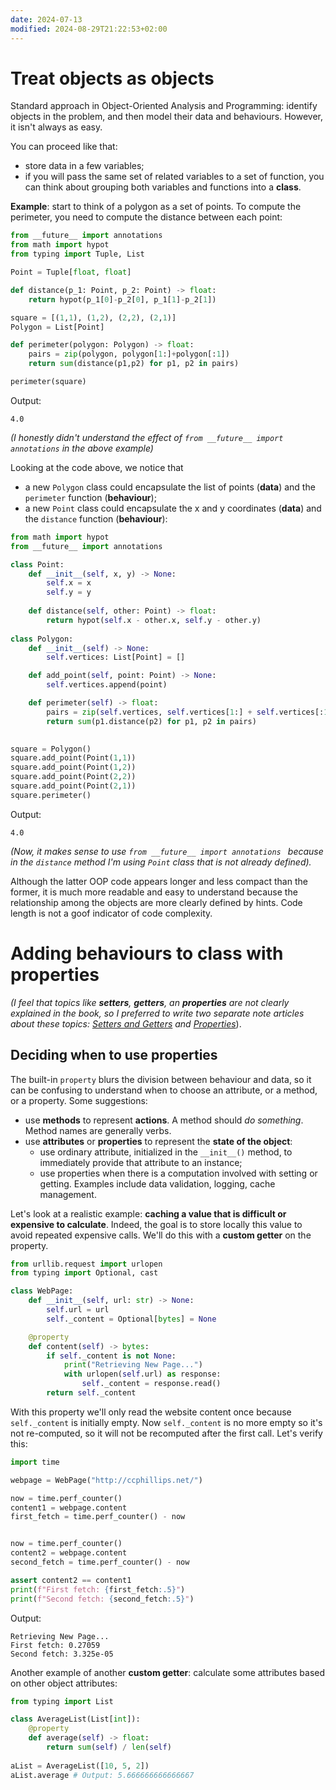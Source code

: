 ```yaml
---
date: 2024-07-13
modified: 2024-08-29T21:22:53+02:00
---
```

# Treat objects as objects
Standard approach in Object-Oriented Analysis and Programming: identify objects in the problem, and then model their data and behaviours. However, it isn't always as easy.

You can proceed like that:
+ store data in a few variables;
+ if you will pass the same set of related variables to a set of function, you can think about grouping both variables and functions into a **class**.

**Example**: start to think of a polygon as a set of points. To compute the perimeter, you need to compute the distance between each point:
```python
from __future__ import annotations
from math import hypot
from typing import Tuple, List

Point = Tuple[float, float]

def distance(p_1: Point, p_2: Point) -> float:
	return hypot(p_1[0]-p_2[0], p_1[1]-p_2[1])

square = [(1,1), (1,2), (2,2), (2,1)]
Polygon = List[Point]

def perimeter(polygon: Polygon) -> float:
	pairs = zip(polygon, polygon[1:]+polygon[:1])
	return sum(distance(p1,p2) for p1, p2 in pairs)

perimeter(square)
```
Output:
```
4.0
```
*(I honestly didn't understand the effect of `from __future__ import annotations` in the above example)*

Looking at the code above, we notice that
* a new  `Polygon` class could encapsulate the list of points (**data**) and the `perimeter` function (**behaviour**);
* a new `Point` class could encapsulate the x and y coordinates (**data**) and the `distance` function (**behaviour**):
```python
from math import hypot
from __future__ import annotations

class Point:
    def __init__(self, x, y) -> None:
        self.x = x
        self.y = y
    
    def distance(self, other: Point) -> float:
        return hypot(self.x - other.x, self.y - other.y)
    
class Polygon:
    def __init__(self) -> None:
        self.vertices: List[Point] = []

    def add_point(self, point: Point) -> None:
        self.vertices.append(point)

    def perimeter(self) -> float:
        pairs = zip(self.vertices, self.vertices[1:] + self.vertices[:1])
        return sum(p1.distance(p2) for p1, p2 in pairs)
    

square = Polygon()
square.add_point(Point(1,1))
square.add_point(Point(1,2))
square.add_point(Point(2,2))
square.add_point(Point(2,1))
square.perimeter()
```
Output:
```terminal
4.0
```
*(Now, it makes sense to use `from __future__ import annotations ` because in the `distance` method I'm using `Point` class that is not already defined).*

Although the latter OOP code appears longer and less compact than the former, it is much more readable and easy to understand because the relationship among the objects are more clearly defined by hints. Code length is not a goof indicator of code complexity.
# Adding behaviours to class with properties
*(I feel that topics like **setters**, **getters**, an **properties** are not clearly explained in the book, so I preferred to write two separate note articles about these topics: [Setters and Getters](Python/Single%20Topics/Setters%20and%20Getters.md) and [Properties](Python/Single%20Topics/Properties.md)*).
## Deciding when to use properties
The built-in `property` blurs the division between behaviour and data, so it can be confusing to understand when to choose an attribute, or a method, or a property. Some suggestions:
+ use **methods** to represent **actions**. A method should *do something*. Method names are generally verbs.
+ use **attributes** or **properties** to represent the **state of the object**:
	+ use ordinary attribute, initialized in the `__init__()` method, to immediately provide that attribute to an instance;
	+ use properties when there is a computation involved with setting or getting. Examples include data validation, logging, cache management.

Let's look at a realistic example: **caching a value that is difficult or expensive to calculate**. Indeed, the goal is to store locally this value to avoid repeated expensive calls. We'll do this with a **custom getter** on the property.
```python
from urllib.request import urlopen
from typing import Optional, cast

class WebPage:
    def __init__(self, url: str) -> None:
        self.url = url
        self._content = Optional[bytes] = None

    @property
    def content(self) -> bytes:
        if self._content is not None:
            print("Retrieving New Page...")
            with urlopen(self.url) as response:
                self._content = response.read()
        return self._content
```
With this property we'll only read the website content once because `self._content` is initially empty. Now `self._content` is no more empty so it's not re-computed, so it will not be recomputed after the first call. Let's verify this:
```python
import time

webpage = WebPage("http://ccphillips.net/")

now = time.perf_counter()
content1 = webpage.content
first_fetch = time.perf_counter() - now


now = time.perf_counter()
content2 = webpage.content
second_fetch = time.perf_counter() - now

assert content2 == content1
print(f"First fetch: {first_fetch:.5}")
print(f"Second fetch: {second_fetch:.5}")
```
Output:
```
Retrieving New Page...
First fetch: 0.27059
Second fetch: 3.325e-05
```

Another example of another **custom getter**: calculate some attributes based on other object attributes:
```python
from typing import List

class AverageList(List[int]):
    @property
    def average(self) -> float:
        return sum(self) / len(self)
    
aList = AverageList([10, 5, 2])
aList.average # Output: 5.666666666666667
```